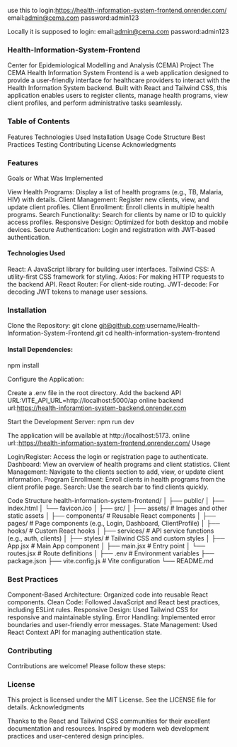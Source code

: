 use this to login:https://health-information-system-frontend.onrender.com/
email:admin@cema.com
password:admin123


Locally it is supposed to login:
email:admin@cema.com
password:admin123




### Health-Information-System-Frontend
Center for Epidemiological Modelling and Analysis (CEMA) Project
The CEMA Health Information System Frontend is a web application designed to provide a user-friendly interface for healthcare providers to interact with the Health Information System backend. Built with React and Tailwind CSS, this application enables users to register clients, manage health programs, view client profiles, and perform administrative tasks seamlessly.
 ### Table of Contents

Features
Technologies Used
Installation
Usage
Code Structure
Best Practices
Testing
Contributing
License
Acknowledgments

### Features
Goals or What Was Implemented

View Health Programs: Display a list of health programs (e.g., TB, Malaria, HIV) with details.
Client Management: Register new clients, view, and update client profiles.
Client Enrollment: Enroll clients in multiple health programs.
Search Functionality: Search for clients by name or ID to quickly access profiles.
Responsive Design: Optimized for both desktop and mobile devices.
Secure Authentication: Login and registration with JWT-based authentication.

#### Technologies Used

React: A JavaScript library for building user interfaces.
Tailwind CSS: A utility-first CSS framework for styling.
Axios: For making HTTP requests to the backend API.
React Router: For client-side routing.
JWT-decode: For decoding JWT tokens to manage user sessions.
### Installation
Clone the Repository:
git clone git@github.com:username/Health-Information-System-Frontend.git
cd health-information-system-frontend

#### Install Dependencies:
npm install

Configure the Application:

Create a .env file in the root directory.
Add the backend API URL:VITE_API_URL=http://localhost:5000/ap
online backend url:https://health-inforamtion-system-backend.onrender.com



Start the Development Server:
npm run dev

The application will be available at http://localhost:5173.
 online url::https://health-information-system-frontend.onrender.com/
Usage

Login/Register: Access the login or registration page to authenticate.
Dashboard: View an overview of health programs and client statistics.
Client Management: Navigate to the clients section to add, view, or update client information.
Program Enrollment: Enroll clients in health programs from the client profile page.
Search: Use the search bar to find clients quickly.

Code Structure
health-information-system-frontend/
│
├── public/
│   ├── index.html
│   └── favicon.ico
│
├── src/
│   ├── assets/             # Images and other static assets
│   ├── components/         # Reusable React components
│   ├── pages/              # Page components (e.g., Login, Dashboard, ClientProfile)
│   ├── hooks/              # Custom React hooks
│   ├── services/           # API service functions (e.g., auth, clients)
│   ├── styles/             # Tailwind CSS and custom styles
│   ├── App.jsx             # Main App component
│   ├── main.jsx            # Entry point
│   └── routes.jsx          # Route definitions
│
├── .env                    # Environment variables
├── package.json
├── vite.config.js          # Vite configuration
└── README.md

### Best Practices

Component-Based Architecture: Organized code into reusable React components.
Clean Code: Followed JavaScript and React best practices, including ESLint rules.
Responsive Design: Used Tailwind CSS for responsive and maintainable styling.
Error Handling: Implemented error boundaries and user-friendly error messages.
State Management: Used React Context API for managing authentication state.




### Contributing
Contributions are welcome! Please follow these steps:



### License
This project is licensed under the MIT License. See the LICENSE file for details.
Acknowledgments

Thanks to the React and Tailwind CSS communities for their excellent documentation and resources.
Inspired by modern web development practices and user-centered design principles.

